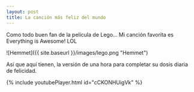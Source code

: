 ```yaml
---
layout: post
title: La canción más feliz del mundo
---
```


Como todo buen fan de la película de Lego... Mi canción favorita es Everything is Awesome! LOL

![Hemmet]({{ site.baseurl }}/images/lego.png "Hemmet")

Así que aquí tienen, la versión de una hora para completar su dosis diaria de felicidad.

{% include youtubePlayer.html id="cCKONHUigVk" %}
